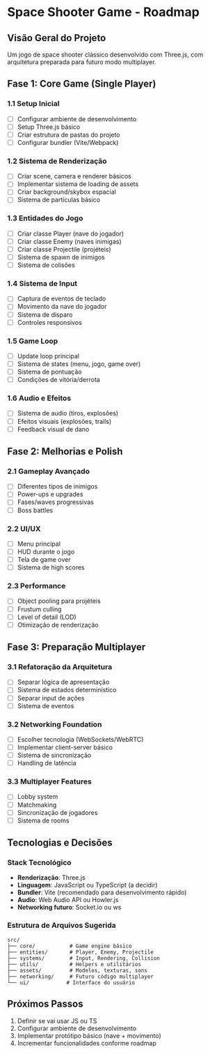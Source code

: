 # Space Shooter Game - Roadmap

## Visão Geral do Projeto
Um jogo de space shooter clássico desenvolvido com Three.js, com arquitetura preparada para futuro modo multiplayer.

## Fase 1: Core Game (Single Player)

### 1.1 Setup Inicial
- [ ] Configurar ambiente de desenvolvimento
- [ ] Setup Three.js básico
- [ ] Criar estrutura de pastas do projeto
- [ ] Configurar bundler (Vite/Webpack)

### 1.2 Sistema de Renderização
- [ ] Criar scene, camera e renderer básicos
- [ ] Implementar sistema de loading de assets
- [ ] Criar background/skybox espacial
- [ ] Sistema de partículas básico

### 1.3 Entidades do Jogo
- [ ] Criar classe Player (nave do jogador)
- [ ] Criar classe Enemy (naves inimigas)
- [ ] Criar classe Projectile (projéteis)
- [ ] Sistema de spawn de inimigos
- [ ] Sistema de colisões

### 1.4 Sistema de Input
- [ ] Captura de eventos de teclado
- [ ] Movimento da nave do jogador
- [ ] Sistema de disparo
- [ ] Controles responsivos

### 1.5 Game Loop
- [ ] Update loop principal
- [ ] Sistema de states (menu, jogo, game over)
- [ ] Sistema de pontuação
- [ ] Condições de vitória/derrota

### 1.6 Audio e Efeitos
- [ ] Sistema de audio (tiros, explosões)
- [ ] Efeitos visuais (explosões, trails)
- [ ] Feedback visual de dano

## Fase 2: Melhorias e Polish

### 2.1 Gameplay Avançado
- [ ] Diferentes tipos de inimigos
- [ ] Power-ups e upgrades
- [ ] Fases/waves progressivas
- [ ] Boss battles

### 2.2 UI/UX
- [ ] Menu principal
- [ ] HUD durante o jogo
- [ ] Tela de game over
- [ ] Sistema de high scores

### 2.3 Performance
- [ ] Object pooling para projéteis
- [ ] Frustum culling
- [ ] Level of detail (LOD)
- [ ] Otimização de renderização

## Fase 3: Preparação Multiplayer

### 3.1 Refatoração da Arquitetura
- [ ] Separar lógica de apresentação
- [ ] Sistema de estados determinístico
- [ ] Separar input de ações
- [ ] Sistema de eventos

### 3.2 Networking Foundation
- [ ] Escolher tecnologia (WebSockets/WebRTC)
- [ ] Implementar client-server básico
- [ ] Sistema de sincronização
- [ ] Handling de latência

### 3.3 Multiplayer Features
- [ ] Lobby system
- [ ] Matchmaking
- [ ] Sincronização de jogadores
- [ ] Sistema de rooms

## Tecnologias e Decisões

### Stack Tecnológico
- **Renderização**: Three.js
- **Linguagem**: JavaScript ou TypeScript (a decidir)
- **Bundler**: Vite (recomendado para desenvolvimento rápido)
- **Audio**: Web Audio API ou Howler.js
- **Networking futuro**: Socket.io ou ws

### Estrutura de Arquivos Sugerida
```
src/
├── core/           # Game engine básico
├── entities/       # Player, Enemy, Projectile
├── systems/        # Input, Rendering, Collision
├── utils/          # Helpers e utilitários
├── assets/         # Modelos, texturas, sons
├── networking/     # Futuro código multiplayer
└── ui/            # Interface do usuário
```

## Próximos Passos
1. Definir se vai usar JS ou TS
2. Configurar ambiente de desenvolvimento
3. Implementar protótipo básico (nave + movimento)
4. Incrementar funcionalidades conforme roadmap